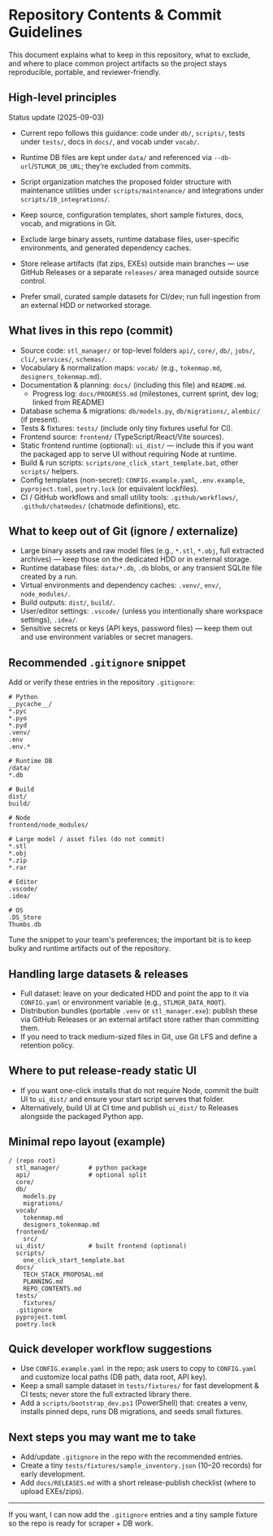 # Repository Contents & Commit Guidelines

This document explains what to keep in this repository, what to exclude, and where to place common project artifacts so the project stays reproducible, portable, and reviewer-friendly.

## High-level principles
Status update (2025-09-03)
- Current repo follows this guidance: code under `db/`, `scripts/`, tests under `tests/`, docs in `docs/`, and vocab under `vocab/`.
- Runtime DB files are kept under `data/` and referenced via `--db-url`/`STLMGR_DB_URL`; they’re excluded from commits.
- Script organization matches the proposed folder structure with maintenance utilities under `scripts/maintenance/` and integrations under `scripts/10_integrations/`.

- Keep source, configuration templates, short sample fixtures, docs, vocab, and migrations in Git.
- Exclude large binary assets, runtime database files, user-specific environments, and generated dependency caches.
- Store release artifacts (fat zips, EXEs) outside main branches — use GitHub Releases or a separate `releases/` area managed outside source control.
- Prefer small, curated sample datasets for CI/dev; run full ingestion from an external HDD or networked storage.

## What lives in this repo (commit)
- Source code: `stl_manager/` or top-level folders `api/`, `core/`, `db/`, `jobs/`, `cli/`, `services/`, `schemas/`.
- Vocabulary & normalization maps: `vocab/` (e.g., `tokenmap.md`, `designers_tokenmap.md`).
- Documentation & planning: `docs/` (including this file) and `README.md`.
  - Progress log: `docs/PROGRESS.md` (milestones, current sprint, dev log; linked from README)
- Database schema & migrations: `db/models.py`, `db/migrations/`, `alembic/` (if present).
- Tests & fixtures: `tests/` (include only tiny fixtures useful for CI).
- Frontend source: `frontend/` (TypeScript/React/Vite sources).
- Static frontend runtime (optional): `ui_dist/` — include this if you want the packaged app to serve UI without requiring Node at runtime.
- Build & run scripts: `scripts/one_click_start_template.bat`, other `scripts/` helpers.
- Config templates (non-secret): `CONFIG.example.yaml`, `.env.example`, `pyproject.toml`, `poetry.lock` (or equivalent lockfiles).
- CI / GitHub workflows and small utility tools: `.github/workflows/`, `.github/chatmodes/` (chatmode definitions), etc.

## What to keep out of Git (ignore / externalize)
- Large binary assets and raw model files (e.g., `*.stl`, `*.obj`, full extracted archives) — keep those on the dedicated HDD or in external storage.
- Runtime database files: `data/*.db`, `.db` blobs, or any transient SQLite file created by a run.
- Virtual environments and dependency caches: `.venv/`, `env/`, `node_modules/`.
- Build outputs: `dist/`, `build/`.
- User/editor settings: `.vscode/` (unless you intentionally share workspace settings), `.idea/`.
- Sensitive secrets or keys (API keys, password files) — keep them out and use environment variables or secret managers.

## Recommended `.gitignore` snippet
Add or verify these entries in the repository `.gitignore`:

```
# Python
__pycache__/
*.pyc
*.pyo
*.pyd
.venv/
.env
.env.*

# Runtime DB
/data/
*.db

# Build
dist/
build/

# Node
frontend/node_modules/

# Large model / asset files (do not commit)
*.stl
*.obj
*.zip
*.rar

# Editor
.vscode/
.idea/

# OS
.DS_Store
Thumbs.db
```

Tune the snippet to your team's preferences; the important bit is to keep bulky and runtime artifacts out of the repository.

## Handling large datasets & releases
- Full dataset: leave on your dedicated HDD and point the app to it via `CONFIG.yaml` or environment variable (e.g., `STLMGR_DATA_ROOT`).
- Distribution bundles (portable `.venv` or `stl_manager.exe`): publish these via GitHub Releases or an external artifact store rather than committing them.
- If you need to track medium-sized files in Git, use Git LFS and define a retention policy.

## Where to put release-ready static UI
- If you want one-click installs that do not require Node, commit the built UI to `ui_dist/` and ensure your start script serves that folder.
- Alternatively, build UI at CI time and publish `ui_dist/` to Releases alongside the packaged Python app.

## Minimal repo layout (example)
```
/ (repo root)
  stl_manager/        # python package
  api/                # optional split
  core/
  db/
    models.py
    migrations/
  vocab/
    tokenmap.md
    designers_tokenmap.md
  frontend/
    src/
  ui_dist/            # built frontend (optional)
  scripts/
    one_click_start_template.bat
  docs/
    TECH_STACK_PROPOSAL.md
    PLANNING.md
    REPO_CONTENTS.md
  tests/
    fixtures/
  .gitignore
  pyproject.toml
  poetry.lock
```

## Quick developer workflow suggestions
- Use `CONFIG.example.yaml` in the repo; ask users to copy to `CONFIG.yaml` and customize local paths (DB path, data root, API key).
- Keep a small sample dataset in `tests/fixtures/` for fast development & CI tests; never store the full extracted library there.
- Add a `scripts/bootstrap_dev.ps1` (PowerShell) that: creates a venv, installs pinned deps, runs DB migrations, and seeds small fixtures.

## Next steps you may want me to take
- Add/update `.gitignore` in the repo with the recommended entries.
- Create a tiny `tests/fixtures/sample_inventory.json` (10–20 records) for early development.
- Add `docs/RELEASES.md` with a short release-publish checklist (where to upload EXEs/zips).

---

If you want, I can now add the `.gitignore` entries and a tiny sample fixture so the repo is ready for scraper + DB work.